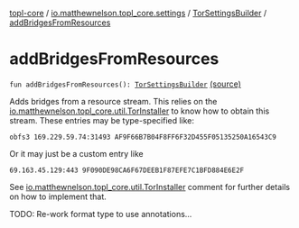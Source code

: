 [topl-core](../../index.md) / [io.matthewnelson.topl_core.settings](../index.md) / [TorSettingsBuilder](index.md) / [addBridgesFromResources](./add-bridges-from-resources.md)

# addBridgesFromResources

`fun addBridgesFromResources(): `[`TorSettingsBuilder`](index.md) [(source)](https://github.com/05nelsonm/TorOnionProxyLibrary-Android/blob/master/topl-core/src/main/java/io/matthewnelson/topl_core/settings/TorSettingsBuilder.kt#L792)

Adds bridges from a resource stream. This relies on the
[io.matthewnelson.topl_core.util.TorInstaller](../../io.matthewnelson.topl_core.util/-tor-installer/index.md) to know how to obtain this stream.
These entries may be type-specified like:

`obfs3 169.229.59.74:31493 AF9F66B7B04F8FF6F32D455F05135250A16543C9`

Or it may just be a custom entry like

`69.163.45.129:443 9F090DE98CA6F67DEEB1F87EFE7C1BFD884E6E2F`

See [io.matthewnelson.topl_core.util.TorInstaller](../../io.matthewnelson.topl_core.util/-tor-installer/index.md) comment for further details
on how to implement that.

TODO: Re-work format type to use annotations...

